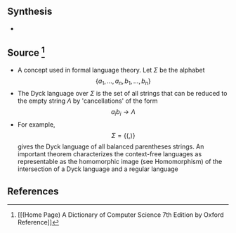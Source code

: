 ## Synthesis
- 
## Source [^1]
- A concept used in formal language theory. Let $\Sigma$ be the alphabet $$\{a_1, ..., a_n,b_1,...,b_n\}$$
- The Dyck language over $\Sigma$ is the set of all strings that can be reduced to the empty string $\Lambda$ by 'cancellations' of the form $$a_ib_i \to \Lambda$$
- For example, $$\Sigma = \{(,)\}$$gives the Dyck language of all balanced parentheses strings. An important theorem characterizes the context-free languages as representable as the homomorphic image (see Homomorphism) of the intersection of a Dyck language and a regular language
## References

[^1]: [[(Home Page) A Dictionary of Computer Science 7th Edition by Oxford Reference]]